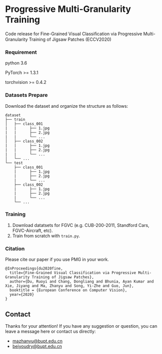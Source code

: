 
# Progressive Multi-Granularity Training
 
Code release for Fine-Grained Visual Classiﬁcation via Progressive Multi-Granularity Training of Jigsaw Patches (ECCV2020)
 
### Requirement
 
python 3.6

PyTorch >= 1.3.1

torchvision >= 0.4.2

### Datasets Prepare

Download the dataset and organize the structure as follows:
```
dataset
├── train
│   ├── class_001
|   |      ├── 1.jpg
|   |      ├── 2.jpg
|   |      └── ...
│   ├── class_002
|   |      ├── 1.jpg
|   |      ├── 2.jpg
|   |      └── ...
│   └── ...
└── test
    ├── class_001
    |      ├── 1.jpg
    |      ├── 2.jpg
    |      └── ...
    ├── class_002
    |      ├── 1.jpg
    |      ├── 2.jpg
    |      └── ...
    └── ...
```

### Training
 
1. Download datatsets for FGVC (e.g. CUB-200-2011, Standford Cars, FGVC-Aircraft, etc).
2. Train from scratch with ``train.py``.


### Citation
 
Please cite our paper if you use PMG in your work.
```
@InProceedings{du2020fine,
  title={Fine-Grained Visual Classification via Progressive Multi-Granularity Training of Jigsaw Patches},
  author={Du, Ruoyi and Chang, Dongliang and Bhunia, Ayan Kumar and Xie, Jiyang and Ma, Zhanyu and Song, Yi-Zhe and Guo, Jun},
  booktitle = {European Conference on Computer Vision},
  year={2020}
}

```

## Contact
Thanks for your attention!
If you have any suggestion or question, you can leave a message here or contact us directly:
- mazhanyu@bupt.edu.cn
- beiyoudry@bupt.edu.cn

